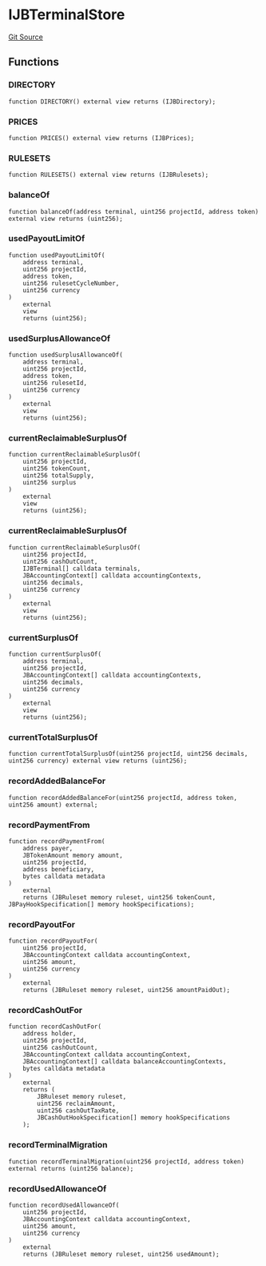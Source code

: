 # IJBTerminalStore
[Git Source](https://github.com/Bananapus/nana-core/blob/2998dca2fbd2658e2c8791d6dc8348147d69e28e/src/interfaces/IJBTerminalStore.sol)


## Functions
### DIRECTORY


```solidity
function DIRECTORY() external view returns (IJBDirectory);
```

### PRICES


```solidity
function PRICES() external view returns (IJBPrices);
```

### RULESETS


```solidity
function RULESETS() external view returns (IJBRulesets);
```

### balanceOf


```solidity
function balanceOf(address terminal, uint256 projectId, address token) external view returns (uint256);
```

### usedPayoutLimitOf


```solidity
function usedPayoutLimitOf(
    address terminal,
    uint256 projectId,
    address token,
    uint256 rulesetCycleNumber,
    uint256 currency
)
    external
    view
    returns (uint256);
```

### usedSurplusAllowanceOf


```solidity
function usedSurplusAllowanceOf(
    address terminal,
    uint256 projectId,
    address token,
    uint256 rulesetId,
    uint256 currency
)
    external
    view
    returns (uint256);
```

### currentReclaimableSurplusOf


```solidity
function currentReclaimableSurplusOf(
    uint256 projectId,
    uint256 tokenCount,
    uint256 totalSupply,
    uint256 surplus
)
    external
    view
    returns (uint256);
```

### currentReclaimableSurplusOf


```solidity
function currentReclaimableSurplusOf(
    uint256 projectId,
    uint256 cashOutCount,
    IJBTerminal[] calldata terminals,
    JBAccountingContext[] calldata accountingContexts,
    uint256 decimals,
    uint256 currency
)
    external
    view
    returns (uint256);
```

### currentSurplusOf


```solidity
function currentSurplusOf(
    address terminal,
    uint256 projectId,
    JBAccountingContext[] calldata accountingContexts,
    uint256 decimals,
    uint256 currency
)
    external
    view
    returns (uint256);
```

### currentTotalSurplusOf


```solidity
function currentTotalSurplusOf(uint256 projectId, uint256 decimals, uint256 currency) external view returns (uint256);
```

### recordAddedBalanceFor


```solidity
function recordAddedBalanceFor(uint256 projectId, address token, uint256 amount) external;
```

### recordPaymentFrom


```solidity
function recordPaymentFrom(
    address payer,
    JBTokenAmount memory amount,
    uint256 projectId,
    address beneficiary,
    bytes calldata metadata
)
    external
    returns (JBRuleset memory ruleset, uint256 tokenCount, JBPayHookSpecification[] memory hookSpecifications);
```

### recordPayoutFor


```solidity
function recordPayoutFor(
    uint256 projectId,
    JBAccountingContext calldata accountingContext,
    uint256 amount,
    uint256 currency
)
    external
    returns (JBRuleset memory ruleset, uint256 amountPaidOut);
```

### recordCashOutFor


```solidity
function recordCashOutFor(
    address holder,
    uint256 projectId,
    uint256 cashOutCount,
    JBAccountingContext calldata accountingContext,
    JBAccountingContext[] calldata balanceAccountingContexts,
    bytes calldata metadata
)
    external
    returns (
        JBRuleset memory ruleset,
        uint256 reclaimAmount,
        uint256 cashOutTaxRate,
        JBCashOutHookSpecification[] memory hookSpecifications
    );
```

### recordTerminalMigration


```solidity
function recordTerminalMigration(uint256 projectId, address token) external returns (uint256 balance);
```

### recordUsedAllowanceOf


```solidity
function recordUsedAllowanceOf(
    uint256 projectId,
    JBAccountingContext calldata accountingContext,
    uint256 amount,
    uint256 currency
)
    external
    returns (JBRuleset memory ruleset, uint256 usedAmount);
```

